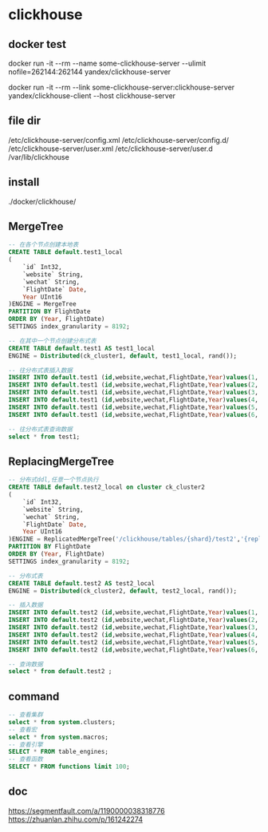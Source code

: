 # clickhouse

## docker test
docker run -it --rm --name some-clickhouse-server --ulimit nofile=262144:262144 yandex/clickhouse-server

docker run -it --rm --link some-clickhouse-server:clickhouse-server yandex/clickhouse-client --host clickhouse-server

## file dir
/etc/clickhouse-server/config.xml
/etc/clickhouse-server/config.d/
/etc/clickhouse-server/user.xml
/etc/clickhouse-server/user.d
/var/lib/clickhouse

## install 
./docker/clickhouse/

## MergeTree
```sql
-- 在各个节点创建本地表
CREATE TABLE default.test1_local
(
    `id` Int32,
    `website` String,
    `wechat` String,
    `FlightDate` Date,
    Year UInt16
)ENGINE = MergeTree
PARTITION BY FlightDate
ORDER BY (Year, FlightDate)
SETTINGS index_granularity = 8192;

-- 在其中一个节点创建分布式表
CREATE TABLE default.test1 AS test1_local
ENGINE = Distributed(ck_cluster1, default, test1_local, rand());

-- 往分布式表插入数据
INSERT INTO default.test1 (id,website,wechat,FlightDate,Year)values(1,'https://xxxxx1.com/','xxxxx1','2020-11-28',2020);
INSERT INTO default.test1 (id,website,wechat,FlightDate,Year)values(2,'http://www.xxxxx2.cn/','xxxxx2','2020-11-27',2019);
INSERT INTO default.test1 (id,website,wechat,FlightDate,Year)values(3,'http://www.xxxxx3.cn/','xxxxx3','2020-11-26',2018);
INSERT INTO default.test1 (id,website,wechat,FlightDate,Year)values(4,'http://www.xxxxx4.cn/','xxxxx4','2020-11-25',2017);
INSERT INTO default.test1 (id,website,wechat,FlightDate,Year)values(5,'http://www.xxxxx5.cn/','xxxxx5','2020-11-24',2016);
INSERT INTO default.test1 (id,website,wechat,FlightDate,Year)values(6,'http://www.xxxxx6.cn/','xxxxx6','2020-11-23',2015);

-- 往分布式表查询数据
select * from test1;

```

## ReplacingMergeTree
```sql
-- 分布式ddl,任意一个节点执行                                                        
CREATE TABLE default.test2_local on cluster ck_cluster2
(
    `id` Int32,
    `website` String,
    `wechat` String,
    `FlightDate` Date,
    Year UInt16
)ENGINE = ReplicatedMergeTree('/clickhouse/tables/{shard}/test2','{replica}')
PARTITION BY FlightDate
ORDER BY (Year, FlightDate)
SETTINGS index_granularity = 8192;

-- 分布式表
CREATE TABLE default.test2 AS test2_local
ENGINE = Distributed(ck_cluster2, default, test2_local, rand());

-- 插入数据
INSERT INTO default.test2 (id,website,wechat,FlightDate,Year)values(1,'https://xxxxx1.com/','xxxxx1','2020-11-28',2020);
INSERT INTO default.test2 (id,website,wechat,FlightDate,Year)values(2,'http://www.xxxxx2.cn/','xxxxx2','2020-11-27',2019);
INSERT INTO default.test2 (id,website,wechat,FlightDate,Year)values(3,'http://www.xxxxx3.cn/','xxxxx3','2020-11-26',2018);
INSERT INTO default.test2 (id,website,wechat,FlightDate,Year)values(4,'http://www.xxxxx4.cn/','xxxxx4','2020-11-25',2017);
INSERT INTO default.test2 (id,website,wechat,FlightDate,Year)values(5,'http://www.xxxxx5.cn/','xxxxx5','2020-11-24',2016);
INSERT INTO default.test2 (id,website,wechat,FlightDate,Year)values(6,'http://www.xxxxx6.cn/','xxxxx6','2020-11-23',2015);

-- 查询数据
select * from default.test2 ;

```

## command
``` sql
-- 查看集群
select * from system.clusters;
-- 查看宏
select * from system.macros;
-- 查看引擎
SELECT * FROM table_engines;
-- 查看函数
SELECT * FROM functions limit 100;

```

## doc
https://segmentfault.com/a/1190000038318776
https://zhuanlan.zhihu.com/p/161242274





